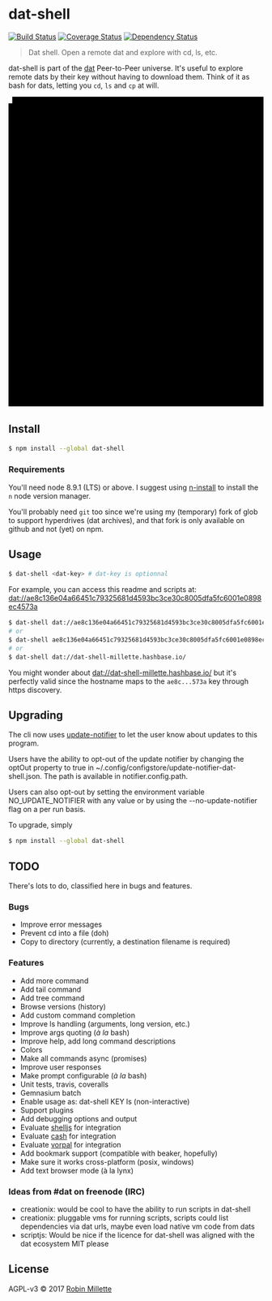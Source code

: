 # dat-shell
[![Build Status](https://travis-ci.org/millette/dat-shell.svg?branch=master)](https://travis-ci.org/millette/dat-shell)
[![Coverage Status](https://coveralls.io/repos/github/millette/dat-shell/badge.svg?branch=master)](https://coveralls.io/github/millette/dat-shell?branch=master)
[![Dependency Status](https://gemnasium.com/badges/github.com/millette/dat-shell.svg)](https://gemnasium.com/github.com/millette/dat-shell)
> Dat shell. Open a remote dat and explore with cd, ls, etc.

dat-shell is part of the [dat][] Peer-to-Peer universe. It's useful to explore remote dats by their key without having to download them. Think of it as bash for dats, letting you ```cd```, ```ls``` and ```cp``` at will.

![dat-shell screencast][output]

## Install
```sh
$ npm install --global dat-shell
```

### Requirements
You'll need node 8.9.1 (LTS) or above. I suggest using [n-install] to install the ```n``` node version manager.

You'll probably need ```git``` too since we're using my (temporary) fork of glob to support hyperdrives (dat archives), and that fork is only available on github and not (yet) on npm.

## Usage
```sh
$ dat-shell <dat-key> # dat-key is optionnal
```

For example, you can access this readme and scripts at: <dat://ae8c136e04a66451c79325681d4593bc3ce30c8005dfa5fc6001e0898ec4573a>

```sh
$ dat-shell dat://ae8c136e04a66451c79325681d4593bc3ce30c8005dfa5fc6001e0898ec4573a
# or
$ dat-shell ae8c136e04a66451c79325681d4593bc3ce30c8005dfa5fc6001e0898ec4573a
# or
$ dat-shell dat://dat-shell-millette.hashbase.io/
```

You might wonder about <dat://dat-shell-millette.hashbase.io/> but it's perfectly valid since the hostname maps to the ```ae8c...573a``` key through https discovery.

## Upgrading
The cli now uses [update-notifier][] to let the user know about updates to this program.

Users have the ability to opt-out of the update notifier by changing
the optOut property to true in ~/.config/configstore/update-notifier-dat-shell.json.
The path is available in notifier.config.path.

Users can also opt-out by setting the environment variable NO_UPDATE_NOTIFIER
with any value or by using the --no-update-notifier flag on a per run basis.

To upgrade, simply
```sh
$ npm install --global dat-shell
```

## TODO
There's lots to do, classified here in bugs and features.

### Bugs
* Improve error messages
* Prevent cd into a file (doh)
* Copy to directory (currently, a destination filename is required)

### Features
* Add more command
* Add tail command
* Add tree command
* Browse versions (history)
* Add custom command completion
* Improve ls handling (arguments, long version, etc.)
* Improve args quoting (*à la* bash)
* Improve help, add long command descriptions
* Colors
* Make all commands async (promises)
* Improve user responses
* Make prompt configurable (*à la* bash)
* Unit tests, travis, coveralls
* Gemnasium batch
* Enable usage as: dat-shell KEY ls (non-interactive)
* Support plugins
* Add debugging options and output
* Evaluate [shelljs][] for integration
* Evaluate [cash][] for integration
* Evaluate [vorpal][] for integration
* Add bookmark support (compatible with beaker, hopefully)
* Make sure it works cross-platform (posix, windows)
* Add text browser mode (à la lynx)

### Ideas from #dat on freenode (IRC)
* creationix: would be cool to have the ability to run scripts in dat-shell
* creationix: pluggable vms for running scripts, scripts could list dependencies via dat urls, maybe even load native vm code from dats
* scriptjs: Would be nice if the licence for dat-shell was aligned with the dat ecosystem MIT please

## License
AGPL-v3 © 2017 [Robin Millette][]

[Robin Millette]: <http://robin.millette.info>
[update-notifier]: <https://github.com/yeoman/update-notifier>
[dat]: <https://datproject.org/>
[shelljs]: <https://github.com/shelljs/shelljs>
[cash]: <https://github.com/dthree/cash>
[vorpal]: <https://github.com/dthree/vorpal>
[n-install]: <https://github.com/mklement0/n-install>
[output]: output.gif "dat-shell demontration"
